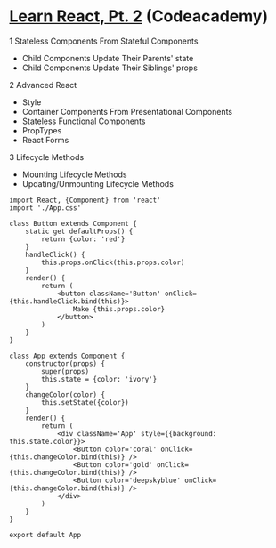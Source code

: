 # [Learn React, Pt. 2](https://codecademy.com/learn/react-102) (Codeacademy)

1 Stateless Components From Stateful Components
* Child Components Update Their Parents' state
* Child Components Update Their Siblings' props

2 Advanced React
* Style
* Container Components From Presentational Components
* Stateless Functional Components
* PropTypes
* React Forms

3 Lifecycle Methods
* Mounting Lifecycle Methods
* Updating/Unmounting Lifecycle Methods

```
import React, {Component} from 'react'
import './App.css'

class Button extends Component {
    static get defaultProps() {
        return {color: 'red'}
    }
    handleClick() {
        this.props.onClick(this.props.color)
    }
    render() {
        return (
            <button className='Button' onClick={this.handleClick.bind(this)}>
                Make {this.props.color}
            </button>
        )
    }
}

class App extends Component {
    constructor(props) {
        super(props)
        this.state = {color: 'ivory'}
    }
    changeColor(color) {
        this.setState({color})
    }
    render() {
        return (
            <div className='App' style={{background: this.state.color}}>
                <Button color='coral' onClick={this.changeColor.bind(this)} />
                <Button color='gold' onClick={this.changeColor.bind(this)} />
                <Button color='deepskyblue' onClick={this.changeColor.bind(this)} />
            </div>
        )
    }
}

export default App
```
